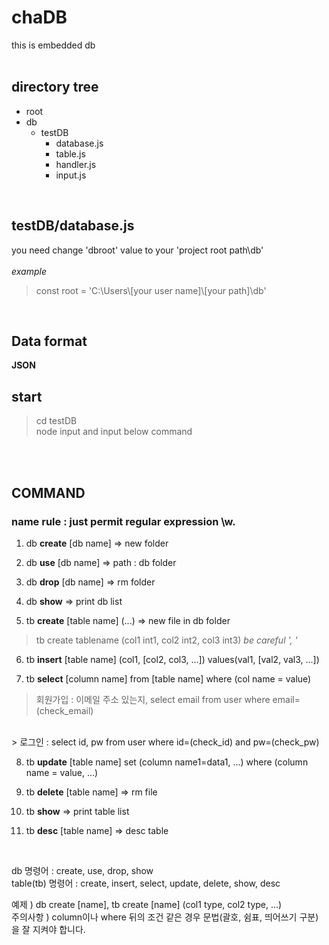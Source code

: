 # chaDB
this is embedded db
<br>
<br>

## directory tree
- root<br>
- db
    - testDB
        - database.js
        - table.js
        - handler.js
        - input.js
<br>

## testDB/database.js
you need change 'dbroot' value to your 'project root path\\db'<br>
<br>*example*
> const root = 'C:\\Users\\[your user name]\\[your path]\\db'
<br>

## Data format
**JSON**

## start

> cd testDB<br>
> node input
and input below command 
<br>
<br>

## COMMAND

### name rule : just permit regular expression \w.

1. db **create** [db name] => new folder
2. db **use** [db name] => path : db folder
3. db **drop** [db name] => rm folder
4. db **show** => print db list

5. tb **create** [table name] (...) => new file in db folder<br>
> tb create tablename (col1 int1, col2 int2, col3 int3)  *be careful ', '*

6. tb **insert** [table name] (col1, [col2, col3, ...]) values(val1, [val2, val3, ...])

7. tb **select** [column name] from [table name] where (col name = value)
> 회원가입 : 이메일 주소 있는지, select email from user where email=(check_email)<br>
<br>
> 로그인 : select id, pw from user where id=(check_id) and pw=(check_pw)

8. tb **update** [table name] set (column name1=data1, ...) where (column name = value, ...)

9. tb **delete** [table name] => rm file
10. tb **show**  => print table list
11. tb **desc** [table name] => desc table

<br>

db 명령어 : create, use, drop, show  
table(tb) 명령어 : create, insert, select, update, delete, show, desc  

예제 ) db create [name], tb create [name] (col1 type, col2 type, ...)  
주의사항 ) column이나 where 뒤의 조건 같은 경우 문법(괄호, 쉼표, 띄어쓰기 구분)을 잘 지켜야 합니다.
